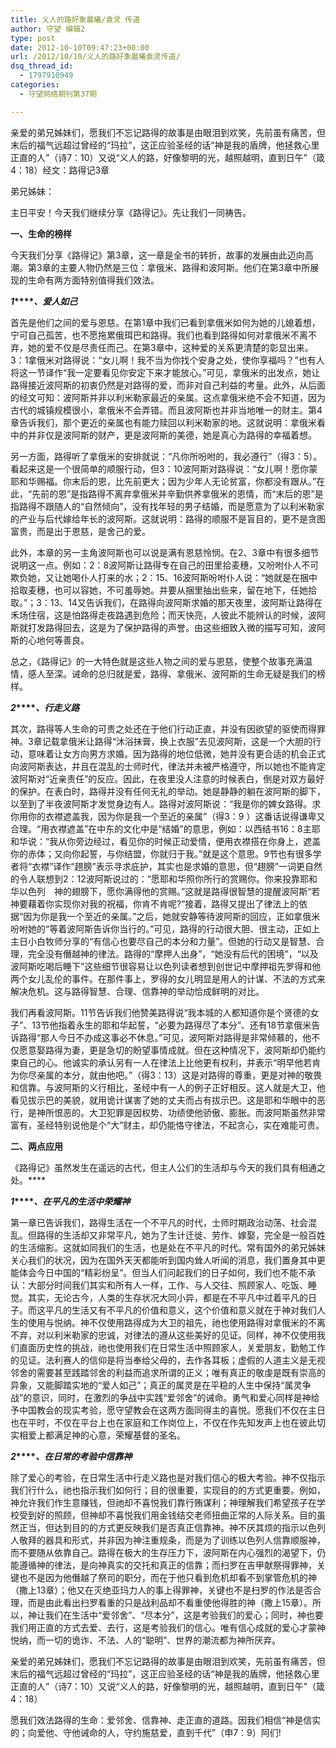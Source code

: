 ```yaml
---
title: 义人的路好象晨曦/袁灵 传道
author: 守望 编辑2
type: post
date: 2012-10-10T09:47:23+00:00
url: /2012/10/10/义人的路好象晨曦袁灵传道/
dsq_thread_id:
  - 1797910949
categories:
  - 守望网络期刊第37期

---
```

亲爱的弟兄姊妹们，愿我们不忘记路得的故事是由眼泪到欢笑，先前虽有痛苦，但末后的福气远超过曾经的“玛拉”，这正应验圣经的话“神是我的盾牌，他拯救心里正直的人”（诗7：10）又说“义人的路，好像黎明的光，越照越明，直到日午”（箴4：18）<!--more-->经文：路得记3章

弟兄姊妹：

主日平安！今天我们继续分享《路得记》。先让我们一同祷告。

**一、生命的榜样**

今天我们分享《路得记》第3章，这一章是全书的转折，故事的发展由此迈向高潮。第3章的主要人物仍然是三位：拿俄米、路得和波阿斯。他们在第3章中所展现的生命有两方面特别值得我们效法。

**_1_****_、爱人如己_**

首先是他们之间的爱与恩慈。在第1章中我们已看到拿俄米如何为她的儿媳着想，宁可自己孤苦，也不愿拖累俄珥巴和路得。我们也看到路得如何对拿俄米不离不弃，她的爱不仅是尽责任而己。在第3章中，这种爱的关系更清楚的彰显出来。3：1拿俄米对路得说：“女儿啊！我不当为你找个安身之处，使你享福吗？”也有人将这一节译作“我一定要看见你安定下来才能放心。”可见，拿俄米的出发点，她让路得接近波阿斯的初衷仍然是对路得的爱，而非对自己利益的考量。此外，从后面的经文可知：波阿斯并非以利米勒家最近的亲属。这点拿俄米绝不会不知道，因为古代的城镇规模很小，拿俄米不会弄错。而且波阿斯也并非当地唯一的财主。第4章告诉我们，那个更近的亲属也有能力赎回以利米勒家的地。这就说明：拿俄米看中的并非仅是波阿斯的财产，更是波阿斯的美德，她是真心为路得的幸福着想。

另一方面，路得听了拿俄米的安排就说：“凡你所吩咐的，我必遵行”（得3：5）。看起来这是一个很简单的顺服行动，但3：10波阿斯对路得说：“女儿啊！愿你蒙耶和华赐福。你末后的恩，比先前更大；因为少年人无论贫富，你都没有跟从。”在此，“先前的恩”是指路得不离弃拿俄米并辛勤供养拿俄米的恩情，而“末后的恩”是指路得不跟随人的“自然倾向”，没有找年轻的男子结婚，而是愿意为了以利米勒家的产业与后代嫁给年长的波阿斯。这就说明：路得的顺服不是盲目的，更不是贪图富贵，而是出于恩慈，是舍己的爱。

此外，本章的另一主角波阿斯也可以说是满有恩慈怜悯。在2、3章中有很多细节说明这一点。例如：2：8波阿斯让路得专在自己的田里拾麦穗，又吩咐仆人不可欺负她，又让她喝仆人打来的水；2：15、16波阿斯吩咐仆人说：“她就是在捆中拾取麦穗，也可以容她，不可羞辱她。并要从捆里抽出些来，留在地下，任她拾取。”；3：13、14又告诉我们，在路得向波阿斯求婚的那天夜里，波阿斯让路得在禾场住宿，这是怕路得走夜路遇到危险；而天快亮，人彼此不能辨认的时候，波阿斯就打发路得回去，这是为了保护路得的声誉。由这些细致入微的描写可知，波阿斯的心地何等善良。

总之，《路得记》的一大特色就是这些人物之间的爱与恩慈，使整个故事充满温情，感人至深。诫命的总归就是爱，路得、拿俄米、波阿斯的生命无疑是我们的榜样。

**_2_****_、行走义路_**

其次，路得等人生命的可贵之处还在于他们行动正直，并没有因欲望的驱使而得罪神。3章记载拿俄米让路得“沐浴抹膏，换上衣服”去见波阿斯，这是一个大胆的行动，意味着让女方向男方求婚。因为路得的地位低微，她并没有更合适的机会正式向波阿斯表达，并且在混乱的士师时代，律法并未被严格遵守，所以她也不能肯定波阿斯对“近亲责任”的反应。因此，在夜里没人注意的时候表白，倒是对双方最好的保护。在表白时，路得并没有任何无礼的举动。她是静静的躺在波阿斯的脚下，以至到了半夜波阿斯才发觉身边有人。路得对波阿斯说：“我是你的婢女路得。求你用你的衣襟遮盖我，因为你是我一个至近的亲属”（得3：9 ）这番话说得谦卑又合理。“用衣襟遮盖”在中东的文化中是“结婚”的意思，例如：以西结书16：8主耶和华说：“我从你旁边经过，看见你的时候正动爱情，便用衣襟搭在你身上，遮盖你的赤体；又向你起誓，与你结盟，你就归于我。”就是这个意思。9节也有很多学者将“衣襟”译作“趐膀”表示寻求庇护，其实也是求婚的意思，但“趐膀”一词更自然的令人联想到2：12波阿斯说过的：“愿耶和华照你所行的赏赐你。你来投靠耶和华以色列 神的翅膀下，愿你满得他的赏赐。”这就是路得很智慧的提醒波阿斯“若神要藉着你实现你对我的祝福，你肯不肯呢?”接着，路得又提出了律法上的依据“因为你是我一个至近的亲属。”之后，她就安静等待波阿斯的回应，正如拿俄米吩咐她的“等着波阿斯告诉你当行的。”可见，路得的行动很大胆、很主动，正如上主日小白牧师分享的“有信心也要尽自己的本分和力量”。但她的行动又是智慧、合理，完全没有僭越神的律法。路得的“摩押人出身”，“她没有后代的困境”，“以及波阿斯吃喝后睡下”这些细节很容易让以色列读者想到创世记中摩押祖先罗得和他两个女儿乱伦的事件。在那件事上，罗得的女儿明显是用人的计谋、不法的方式来解决危机。这与路得智慧、合理、信靠神的举动恰成鲜明的对比。

我们再看波阿斯。11节告诉我们他赞美路得说“我本城的人都知道你是个贤德的女子”、13节他指着永生的耶和华起誓，“必要为路得尽了本分”、还有18节拿俄米告诉路得“那人今日不办成这事必不休息。”可见，波阿斯对路得是非常倾慕的，他不仅愿意娶路得为妻，更是急切的盼望事情成就。但在这种情况下，波阿斯却仍能约束自己的心。他诚实的承认另有一人在律法上比他更有权利，并表示“明早他若肯为你尽亲属的本分，就由他吧。”（得3：13）这是对路得的尊重，更是对神的敬畏和信靠。与波阿斯的义行相比，圣经中有一人的例子正好相反。这人就是大卫，他看见拔示巴的美貌，就用诡计谋害了她的丈夫而占有拔示巴。这是耶和华眼中的恶行，是神所恨恶的。大卫犯罪是因权势、功绩使他骄傲、膨胀。而波阿斯虽然非常富有，圣经特别说他是个“大”财主，却仍能恪守律法，不起贪心，实在难能可贵。

**二、两点应用**

《路得记》虽然发生在遥远的古代，但主人公们的生活却与今天的我们具有相通之处。****

**_1_****_、在平凡的生活中荣耀神_**

第一章已告诉我们，路得生活在一个不平凡的时代，士师时期政治动荡、社会混乱。但路得的生活却又非常平凡，她为了生计迁徙、劳作、嫁娶，完全是一般百姓的生活缩影。这就如同我们的生活，也是处在不平凡的时代。常有国外的弟兄姊妹关心我们的状况，因为在国外天天都能听到国内耸人听闻的消息，我们置身其中更能体会今日中国的“精彩纷呈”。但当人们问起我们的日子如何，我们也不能不承认：大部分时间我们其实和所有人一样，工作、与人交往、照顾家人、吃饭、睡觉。其实，无论古今，人类的生存状况大同小异，都是在不平凡中过着平凡的日子。而这平凡的生活又有不平凡的价值和意义，这个价值和意义就在于神对我们人生的使用与悦纳。神不仅使用路得成为大卫的祖先，祂也使用路得对拿俄米的不离不弃，对以利米勒家的忠诚，对律法的遵从这些美好的见证。同样，神不仅使用我们直面历史性的挑战，祂也使用我们在日常生活中照顾家人，关爱朋友，勤勉工作的见证。法利赛人的信仰是将当奉给父母的，去作各耳板；虚假的人道主义是无视邻舍的需要甚至践踏邻舍的利益而追求所谓的正义；唯有真正的敬虔是既有崇高的异象，又能脚踏实地的“爱人如己”；真正的属灵是在平稳的人生中保持“属灵争战”的意识，同时，在激烈的争战中实践“爱邻舍”的诫命。勇气和爱心同样是神给予中国教会的现实考验，愿守望教会在这两方面同得主的喜悦。愿我们不仅在主日也在平时，不仅在平台上也在家庭和工作岗位上，不仅在作先知发声上也在彼此切实相爱上都满足神的心意，荣耀基督的圣名。

**_2_****_、在日常的考验中信靠神_**

除了爱心的考验，在日常生活中行走义路也是对我们信心的极大考验。神不仅指示我们行什么，祂也指示我们如何行；目的很重要，实现目的的方式更重要。例如，神允许我们作生意赚钱，但祂却不喜悦我们靠行贿谋利；神理解我们希望孩子在学校受到好的照顾，但神却不喜悦我们用金钱结交老师扭曲正常的人际关系。目的虽然正当，但达到目的的方式更反映我们是否真正信靠神。神不厌其烦的指示以色列人敬拜的器具和形式，并非因为神注重规条，而是为了训练以色列人信靠顺服神，而不要随从依靠自己。路得在极大的生存压力下，波阿斯在内心强烈的渴望下，仍能遵循神的律法，是向神真实的交托和真正的信靠；而扫罗在吉甲献祭得罪神，关键也不是因为他僭越了祭司的职分，而在于他只看到危机却看不到掌管危机的神（撒上13章）；他又在灭绝亚玛力人的事上得罪神，关键也不是扫罗的作法是否合理，而是由此看出扫罗看重的只是战利品却不看重使他得胜的神（撒上15章）。所以，神让我们在生活中“爱邻舍”、“尽本分”，这是考验我们的爱心；同时，神也要我们用正直的方式去爱、去行，这是考验我们的信心。唯有信心成就的爱心才蒙神悦纳，而一切的诡诈、不法、人的“聪明”、世界的潮流都为神所厌弃。

亲爱的弟兄姊妹们，愿我们不忘记路得的故事是由眼泪到欢笑，先前虽有痛苦，但末后的福气远超过曾经的“玛拉”，这正应验圣经的话“神是我的盾牌，他拯救心里正直的人”（诗7：10）又说“义人的路，好像黎明的光，越照越明，直到日午”（箴4：18）

愿我们效法路得的生命：爱邻舍、信靠神、走正直的道路。因我们相信“神是信实的；向爱他、守他诫命的人，守约施慈爱，直到千代”（申7：9）阿们!

&nbsp;
